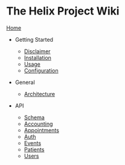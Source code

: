 # The Helix Project Wiki

[Home](https://github.com/Xavier2p/helix/wiki)

- Getting Started
  - [Disclaimer](https://github.com/Xavier2p/helix/wiki/Disclaimer)
  - [Installation](https://github.com/Xavier2p/helix/wiki/Installation)
  - [Usage](https://github.com/Xavier2p/helix/wiki/Usage)
  - [Configuration](https://github.com/Xavier2p/helix/wiki/Configuration)

- General
  - [Architecture](https://github.com/Xavier2p/helix/wiki/Architecture)

- API
  - [Schema](https://github.com/Xavier2p/helix/wiki/API-Schema)
  - [Accounting](https://github.com/Xavier2p/helix/wiki/API-Accounting)
  - [Appointments](https://github.com/Xavier2p/helix/wiki/API-Appointments)
  - [Auth](https://github.com/Xavier2p/helix/wiki/API-Auth)
  - [Events](https://github.com/Xavier2p/helix/wiki/API-Events)
  - [Patients](https://github.com/Xavier2p/helix/wiki/API-Patients)
  - [Users](https://github.com/Xavier2p/helix/wiki/API-Users)
